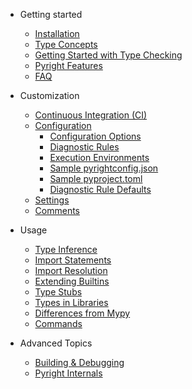 - Getting started

  - [Installation](installation.md)
  - [Type Concepts](type-concepts.md)
  - [Getting Started with Type Checking](getting-started.md)
  - [Pyright Features](features.md)
  - [FAQ](faq.md)

- Customization

  - [Continuous Integration (CI)](ci-integration.md)
  - [Configuration](configuration.md)
    - [Configuration Options](configuration.md#main-pyright-config-options)
    - [Diagnostic Rules](configuration.md#type-check-diagnostics-settings)
    - [Execution Environments](configuration.md#execution-environment-options)
    - [Sample pyrightconfig.json](configuration.md#sample-config-file)
    - [Sample pyproject.toml](configuration.md#sample-pyprojecttoml-file)
    - [Diagnostic Rule Defaults](configuration.md#diagnostic-rule-defaults)
  - [Settings](settings.md)
  - [Comments](comments.md)

- Usage

  - [Type Inference](type-inference.md)
  - [Import Statements](import-statements.md)
  - [Import Resolution](import-resolution.md)
  - [Extending Builtins](builtins.md)
  - [Type Stubs](type-stubs.md)
  - [Types in Libraries](typed-libraries.md)
  - [Differences from Mypy](mypy-comparison.md)
  - [Commands](commands.md)

- Advanced Topics

  - [Building & Debugging](build-debug.md)
  - [Pyright Internals](internals.md)


